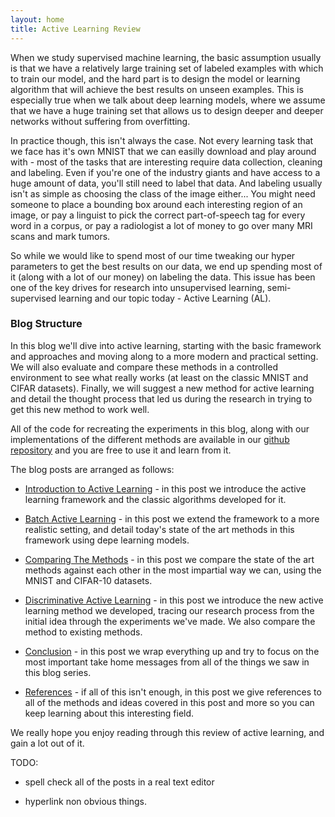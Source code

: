 ```yaml
---
layout: home
title: Active Learning Review
---
```


When we study supervised machine learning, the basic assumption usually is that we have a relatively large training set of labeled examples with which to train our model, and the hard part is to design the model or learning algorithm that will achieve the best results on unseen examples. This is especially true when we talk about deep learning models, where we assume that we have a huge training set that allows us to design deeper and deeper networks without suffering from overfitting.

In practice though, this isn't always the case. Not every learning task that we face has it's own MNIST that we can easilly download and play around with - most of the tasks that are interesting require data collection, cleaning and labeling. Even if you're one of the industry giants and have access to a huge amount of data, you'll still need to label that data. And labeling usually isn't as simple as choosing the class of the image either... You might need someone to place a bounding box around each interesting region of an image, or pay a linguist to pick the correct part-of-speech tag for every word in a corpus, or pay a radiologist a lot of money to go over many MRI scans and mark tumors.

So while we would like to spend most of our time tweaking our hyper parameters to get the best results on our data, we end up spending most of it (along with a lot of our money) on labeling the data. This issue has been one of the key drives for research into unsupervised learning, semi-supervised learning and our topic today - Active Learning (AL).

### Blog Structure

In this blog we'll dive into active learning, starting with the basic framework and approaches and moving along to a more modern and practical setting. We will also evaluate and compare these methods in a controlled environment to see what really works (at least on the classic MNIST and CIFAR datasets). Finally, we will suggest a new method for active learning and detail the thought process that led us during the research in trying to get this new method to work well. 

All of the code for recreating the experiments in this blog, along with our implementations of the different methods are available in our [github repository][git] and you are free to use it and learn from it.

The blog posts are arranged as follows:

- [Introduction to Active Learning][intro post] - in this post we introduce the active learning framework and the classic algorithms developed for it.

- [Batch Active Learning][batch post] - in this post we extend the framework to a more realistic setting, and detail today's state of the art methods in this framework using depe learning models.

- [Comparing The Methods][compare post] - in this post we compare the state of the art methods against each other in the most impartial way we can, using the MNIST and CIFAR-10 datasets.

- [Discriminative Active Learning][dal post] - in this post we introduce the new active learning method we developed, tracing our research process from the initial idea through the experiments we've made. We also compare the method to existing methods.

- [Conclusion][conclusion post] - in this post we wrap everything up and try to focus on the most important take home messages from all of the things we saw in this blog series.

- [References][ref post] - if all of this isn't enough, in this post we give references to all of the methods and ideas covered in this post and more so you can keep learning about this interesting field.

We really hope you enjoy reading through this review of active learning, and gain a lot out of it.

TODO:

- spell check all of the posts in a real text editor

- hyperlink non obvious things.



[git]: https://github.com/dsgissin/DiscriminativeActiveLearning
[intro post]: https://dsgissin.github.io/DiscriminativeActiveLearning/2018/07/05/AL-Intro.html
[batch post]: https://dsgissin.github.io/DiscriminativeActiveLearning/2018/07/05/Batch-AL.html
[compare post]: https://dsgissin.github.io/DiscriminativeActiveLearning/2018/07/05/Experiments.html
[dal post]: https://dsgissin.github.io/DiscriminativeActiveLearning/2018/07/05/DAL.html
[conclusion post]: https://dsgissin.github.io/DiscriminativeActiveLearning/2018/07/05/Conclusion.html
[ref post]: https://dsgissin.github.io/DiscriminativeActiveLearning/2018/07/05/References.html